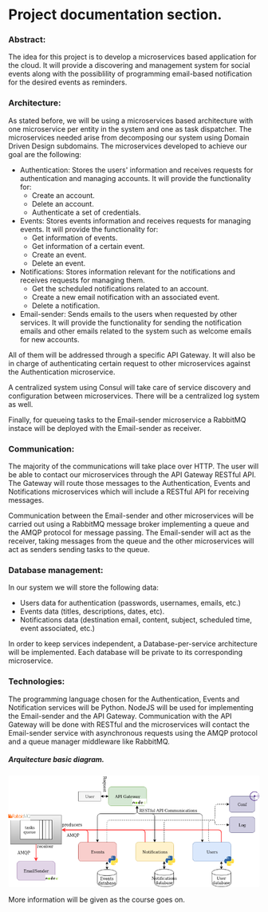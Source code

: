 # Project documentation section.

### Abstract:
The idea for this project is to develop a microservices based application for the cloud.
It will provide a discovering and management system for social events along with the possiblility of programming email-based notification for the desired events as reminders.

### Architecture:
As stated before, we will be using a microservices based architecture with one microservice per entity in the system and one as task dispatcher. The microservices needed arise from decomposing our system using Domain Driven Design subdomains. The microservices developed to achieve our goal are the following:
- Authentication: Stores the users' information and receives requests for authentication and managing accounts. It will provide the functionality for:
    -   Create an account.
    -   Delete an account.
    -   Authenticate a set of credentials.
- Events: Stores events information and receives requests for managing events. It will provide the functionality for:
    -   Get information of events.
    -   Get information of a certain event.
    -   Create an event.
    -   Delete an event.
- Notifications: Stores information relevant for the notifications and receives requests for managing them.
    -   Get the scheduled notifications related to an account.
    -   Create a new email notification with an associated event.
    -   Delete a notification. 
- Email-sender: Sends emails to the users when requested by other services. It will provide the functionality for sending the notification emails and other emails related to the system such as welcome emails for new accounts.

All of them will be addressed through a specific API Gateway. It will also be in charge of authenticating certain request to other microservices against the Authentication microservice.

A centralized system using Consul will take care of service discovery and configuration between microservices. There will be a centralized log system as well.

Finally, for queueing tasks to the Email-sender microservice a RabbitMQ instace will be deployed with the Email-sender as receiver. 

### Communication:

The majority of the communications will take place over HTTP. The user will be able to contact our microservices through the API Gateway RESTful API. The Gateway will route those messages to the Authentication, Events and Notifications microservices which will include a RESTful API for receiving messages.

Communication between the Email-sender and other microservices will be carried out using a RabbitMQ message broker implementing a queue and the AMQP protocol for message passing. The Email-sender will act as the receiver, taking messages from the queue and the other microservices will act as senders sending tasks to the queue.

### Database management:
In our system we will store the following data:
- Users data for authentication (passwords, usernames, emails, etc.)
- Events data (titles, descriptions, dates, etc).
- Notifications data (destination email, content, subject, scheduled time, event associated, etc.)

In order to keep services independent, a Database-per-service architecture will be implemented. Each database will be private to its corresponding microservice.

### Technologies:
The programming language chosen for the Authentication, Events and Notification services will be Python. NodeJS will be used for implementing the Email-sender and the API Gateway.
Communication with the API Gateway will be done with RESTful and the microservices will contact the Email-sender service with asynchronous requests using the AMQP protocol and a queue manager middleware like RabbitMQ.

##### Arquitecture basic diagram.
![Microservices architecture diagram](img/eventpost_architecture_diagram_v2.png "Microservices architecture diagram")

 More information will be given as the course goes on.